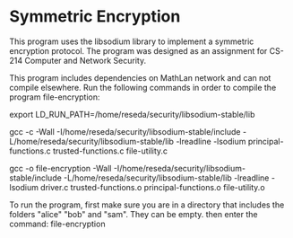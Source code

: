 # Symmetric Encryption
This program uses the libsodium library to implement a symmetric encryption protocol. The program was designed as an assignment for CS-214 Computer and Network Security. 

This program includes dependencies on MathLan network and can not compile elsewhere. 
Run the following commands in order to compile the program file-encryption:

export LD_RUN_PATH=/home/reseda/security/libsodium-stable/lib



gcc -c -Wall   -I/home/reseda/security/libsodium-stable/include   -L/home/reseda/security/libsodium-stable/lib   -lreadline -lsodium  principal-functions.c trusted-functions.c file-utility.c

gcc -o  file-encryption -Wall   -I/home/reseda/security/libsodium-stable/include   -L/home/reseda/security/libsodium-stable/lib   -lreadline -lsodium driver.c trusted-functions.o principal-functions.o file-utility.o


To run the program, first make sure you are in a directory that includes the folders "alice" "bob" and "sam". They can be empty. then enter the command:
file-encryption
